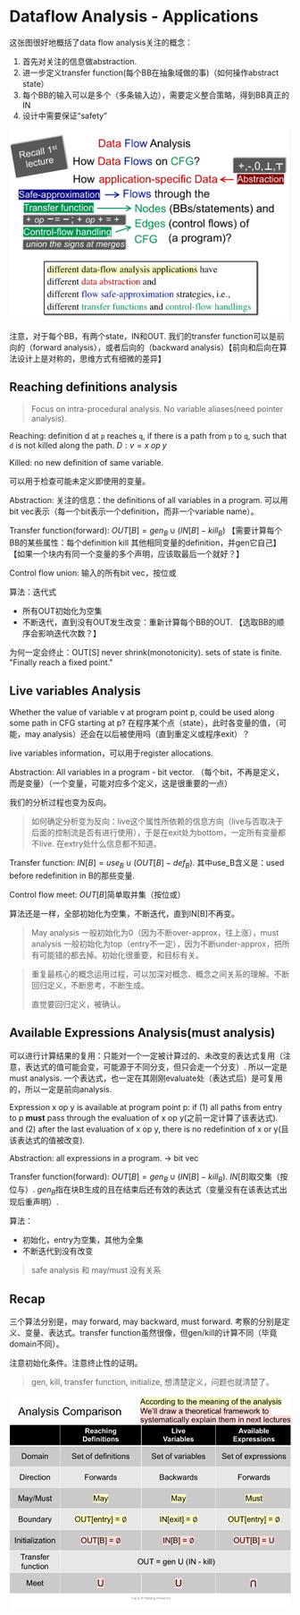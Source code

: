 # Dataflow Analysis - Applications

这张图很好地概括了data flow analysis关注的概念：

1. 首先对关注的信息做abstraction. 
2. 进一步定义transfer function(每个BB在抽象域做的事)（如何操作abstract state）
3. 每个BB的输入可以是多个（多条输入边），需要定义整合策略，得到BB真正的IN
4. 设计中需要保证“safety”

![](./pics/03-01.png)

注意，对于每个BB，有两个state，IN和OUT. 我们的transfer function可以是前向的（forward analysis），或者后向的（backward analysis）【前向和后向在算法设计上是对称的，思维方式有细微的差异】

## Reaching definitions analysis

> Focus on intra-procedural analysis. No variable aliases(need pointer analysis).

Reaching: definition d at `p` reaches `q`, if there is a path from `p` to `q`, such that `d` is not killed along the path. $D: v = x\;op\;y$

Killed: no new definition of same variable.

可以用于检查可能未定义即使用的变量。

Abstraction: 关注的信息：the definitions of all variables in a program. 可以用bit vec表示（每一个bit表示一个definition，而非一个variable name）。

Transfer function(forward): $OUT[B]=gen_B\cup (IN[B]-kill_B)$ 【需要计算每个BB的某些属性：每个definition kill 其他相同变量的definition，并gen它自己】【如果一个块内有同一个变量的多个声明，应该取最后一个就好？】

Control flow union: 输入的所有bit vec，按位或

算法：迭代式

* 所有OUT初始化为空集
* 不断迭代，直到没有OUT发生改变：重新计算每个BB的OUT. 【选取BB的顺序会影响迭代次数？】

为何一定会终止：OUT[S] never shrink(monotonicity). sets of state is finite. "Finally reach a fixed point."

## Live variables Analysis

Whether the value of variable v at program point p, could be used along some path in CFG starting at p? 在程序某个点（state），此时各变量的值，（可能，may analysis）还会在以后被使用吗（直到重定义或程序exit）？

live variables information，可以用于register allocations.

Abstraction: All variables in a program - bit vector. （每个bit，不再是定义，而是变量）（一个变量，可能对应多个定义，这是很重要的一点）

我们的分析过程也变为反向。

> 如何确定分析变为反向：live这个属性所依赖的信息方向（live与否取决于后面的控制流是否有进行使用），于是在exit处为bottom，一定所有变量都不live. 在extry处什么信息都不知道。

Transfer function: $IN[B]=use_B\cup (OUT[B]-def_B)$. 其中use_B含义是：used before redefinition in B的那些变量. 

Control flow meet: $OUT[B]$简单取并集（按位或）

算法还是一样，全部初始化为空集，不断迭代，直到IN[B]不再变。

> May analysis 一般初始化为0（因为不断over-approx，往上涨），must analysis 一般初始化为top（entry不一定），因为不断under-approx，把所有可能错的都去掉。初始化很重要，和目标有关。

> 重复最核心的概念运用过程，可以加深对概念、概念之间关系的理解。不断回归定义，不断思考，不断生成。
> 
> 直觉要回归定义，被确认。

## Available Expressions Analysis(must analysis)

可以进行计算结果的复用：只能对一个一定被计算过的、未改变的表达式复用（注意，表达式的值可能会变，可能源于不同分支，但只会走一个分支）. 所以一定是must analysis. 一个表达式，也一定在其刚刚evaluate处（表达式后）是可复用的，所以一定是前向analysis.

Expression x op y is available at program point p: if (1) all paths from entry to p **must** pass through the evaluation of x op y(之前一定计算了该表达式). and (2) after the last evaluation of x op y, there is no redefinition of x or y(且该表达式的值被改变).

Abstraction: all expressions in a program. -> bit vec

Transfer function(forward): $OUT[B] = gen_B \cup (IN[B]-kill_B)$. $IN[B]$取交集（按位与）. $gen_B$指在块B生成的且在结束后还有效的表达式（变量没有在该表达式出现后重声明）.

算法：

* 初始化，entry为空集，其他为全集
* 不断迭代到没有改变

> safe analysis 和 may/must 没有关系

## Recap

三个算法分别是，may forward, may backward, must forward. 考察的分别是定义、变量、表达式。transfer function虽然很像，但gen/kill的计算不同（毕竟domain不同）。

注意初始化条件。注意终止性的证明。

> gen, kill, transfer function, initialize, 想清楚定义，问题也就清楚了。

![](./pics/03-02.png)